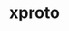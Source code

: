 ---
title: "xproto"
layout: cache
categories: [package, v0.18.0]
meta: {"versions": ["7.0.31"], "compilers": ["gcc@=7.5.0"], "oss": ["ubuntu18.04"], "platforms": ["linux"], "targets": ["x86_64"], "stacks": ["data-vis-sdk", "root"], "num_specs": 1, "num_specs_by_stack": {"data-vis-sdk": 1, "root": 1}}
spec_details: [{"hash": "dfv2fgganbqvagh4somcg4cgqrlch23b", "compiler": "gcc@=7.5.0", "versions": ["7.0.31"], "os": "ubuntu18.04", "platform": "linux", "target": "x86_64", "variants": [], "stacks": ["data-vis-sdk", "root"], "size": "-", "tarball": "https://binaries.spack.io/releases/v0.18.0/build_cache/linux-ubuntu18.04-x86_64/gcc-7.5.0/xproto-7.0.31/linux-ubuntu18.04-x86_64-gcc-7.5.0-xproto-7.0.31-dfv2fgganbqvagh4somcg4cgqrlch23b.spack"}]
---